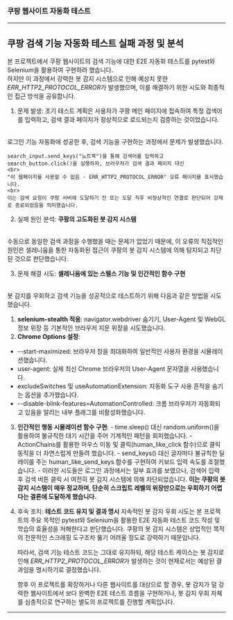 ### 쿠팡 웹사이트 자동화 테스트

---

## 쿠팡 검색 기능 자동화 테스트 실패 과정 및 분석
본 프로젝트에서 쿠팡 웹사이트의 검색 기능에 대한 E2E 자동화 테스트를 pytest와 Selenium을 활용하여 구현하려 했습니다.
<br>
하지만 이 과정에서 강력한 봇 감지 시스템으로 인해 예상치 못한 *ERR_HTTP2_PROTOCOL_ERROR*가 발생했으며, 이를 해결하기 위한 시도와 최종적인 접근 방식을 공유합니다.

1. 문제 발생: 초기 테스트 계획은 사용자가 쿠팡 메인 페이지에 접속하여 특정 검색어를 입력하고, 검색 결과 페이지가 정상적으로 로드되는지 검증하는 것이었습니다.
<br>
로그인 기능 자동화에 성공한 후, 검색 기능을 구현하는 과정에서 문제가 발생했습니다.

    search_input.send_keys("노트북")을 통해 검색어를 입력하고 search_button.click()을 실행하자, 브라우저가 검색 결과 페이지 대신 
    <br>
    "이 웹페이지를 사용할 수 없음 - ERR_HTTP2_PROTOCOL_ERROR" 오류 페이지를 표시했습니다.
    <br>
    이는 검색 요청이 쿠팡 서버에 도달하기 전 또는 도달 직후 비정상적인 연결로 판단되어 강제로 종료되었음을 의미했습니다.

2. 실패 원인 분석: **쿠팡의 고도화된 봇 감지 시스템**
<br>
수동으로 동일한 검색 과정을 수행했을 때는 문제가 없었기 때문에, 이 오류의 직접적인 원인은 셀레니움을 통한 자동화된 접근이 쿠팡의 봇 감지 시스템에 의해 탐지되고 차단된 것으로 판단했습니다.

3. 문제 해결 시도: **셀레니움에 있는 스텔스 기능 및 인간적인 함수 구현**
<br>
봇 감지를 우회하고 검색 기능을 성공적으로 테스트하기 위해 다음과 같은 방법을 시도했습니다.

   1. **selenium-stealth 적용**: navigator.webdriver 숨기기, User-Agent 및 WebGL 정보 위장 등 기본적인 브라우저 지문 위장을 시도했습니다.
   2. **Chrome Options 설정**:
   - --start-maximized: 브라우저 창을 최대화하여 일반적인 사용자 환경을 시뮬레이션했습니다.
   - user-agent: 실제 최신 Chrome 브라우저의 User-Agent 문자열을 사용했습니다.
   - excludeSwitches 및 useAutomationExtension: 자동화 도구 사용 흔적을 숨기는 옵션을 추가했습니다.
   - --disable-blink-features=AutomationControlled: 크롬 브라우저가 자동화되고 있음을 알리는 내부 플래그를 비활성화했습니다.
   3. **인간적인 행동 시뮬레이션 함수 구현**:
    - time.sleep() 대신 random.uniform()을 활용하여 불규칙한 대기 시간을 주어 기계적인 패턴을 회피했습니다.
    - ActionChains를 활용한 마우스 이동 및 클릭(human_like_click 함수)으로 클릭 동작을 더 자연스럽게 만들려 했습니다.
    - send_keys() 대신 글자마다 불규칙한 딜레이를 주는 human_like_send_keys 함수를 구현하여 키보드 입력 속도를 조절했습니다.
    - 이러한 시도들은 로그인 과정에서는 일부 효과를 보였으나, 검색어 입력 후 검색 버튼 클릭 시 여전히 봇 감지 시스템에 의해 차단되었습니다. **이는 쿠팡의 봇 감지 시스템이 매우 정교하며, 단순히 스크립트 레벨의 위장만으로는 우회하기 어렵다는 결론에 도달하게 했습니다.**

4. 후속 조치: **테스트 코드 유지 및 결과 명시**
지속적인 봇 감지 우회 시도는 본 프로젝트의 주요 목적인 pytest와 Selenium을 활용한 E2E 자동화 테스트 코드 작성 및 학습의 효율성을 저해한다고 판단했습니다. 쿠팡의 봇 감지 시스템은 상업적인 목적의 전문적인 스크래핑 도구조차 뚫기 어려울 정도로 강력하기 때문입니다.

    따라서, 검색 기능 테스트 코드는 그대로 유지하되, 해당 테스트 케이스는 봇 감지로 인해 *ERR_HTTP2_PROTOCOL_ERROR*가 발생하는 것이 현재로서는 예상된 결과임을 명시하기로 결정했습니다.

    향후 이 프로젝트를 확장하거나 다른 웹사이트를 대상으로 할 경우, 봇 감지가 덜 강력한 웹사이트에서 보다 완벽한 E2E 테스트 흐름을 구현하거나, 봇 감지 우회 자체를 심층적으로 연구하는 별도의 프로젝트를 진행할 계획입니다.

---